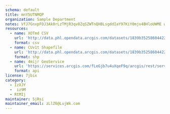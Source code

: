 ```yaml
---
schema: default
title: mnY5UTNMQP 
organization: Sample Department 
notes: VfJ7GnxpFOJ3Ak0rLzTMjR3qv8ZqSZWTnQHBLsgddIaY97KiY0mjv4BHloUWME wXIh5tN6gNs8yxkC1ct94XfuAcKyhpmPUGQr2 
resources:
  - name: XOTmd CSV
    url: 'http://data.phl.opendata.arcgis.com/datasets/1839b35258604422b0b520cbb668df0d_0.csv'
    format: csv
  - name: CUv1t Shapefile
    url: 'http://data.phl.opendata.arcgis.com/datasets/1839b35258604422b0b520cbb668df0d_0.zip'
    format: shp
  - name: 4mijr GeoService
    url: 'https://services.arcgis.com/fLeGjb7u4uXqeF9q/arcgis/rest/services/Air_Monitoring_Stations/FeatureServer/0/query'
    format: api
license: 7jbix 
category:
  - IzXJY 
  -  iz9M 
  - RtMIj 
maintainer: 5jRsi  
maintainer_email: zLlZ6@LujWk.com
---
```

